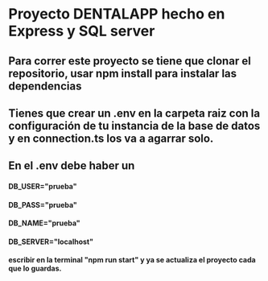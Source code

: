 # Proyecto DENTALAPP hecho en Express y SQL server
## Para correr este proyecto se tiene que clonar el repositorio, usar npm install para instalar las dependencias
## Tienes que crear un .env en la carpeta raiz  con la configuración de tu instancia de la base de datos y en connection.ts los va a agarrar solo.
## En el .env debe haber un 
#### DB_USER="prueba"
#### DB_PASS="prueba"
#### DB_NAME="prueba"
#### DB_SERVER="localhost"
#### escribir en la terminal "npm run start" y ya se actualiza el proyecto cada que lo guardas.
